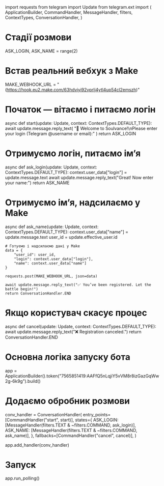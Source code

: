 import requests
from telegram import Update
from telegram.ext import (
    ApplicationBuilder,
    CommandHandler,
    MessageHandler,
    filters,
    ContextTypes,
    ConversationHandler,
)

# Стадії розмови
ASK_LOGIN, ASK_NAME = range(2)

# Встав реальний вебхук з Make
MAKE_WEBHOOK_URL = "(https://hook.eu2.make.com/63hdviyi92vprlj4ytl4up54cl2emszh)"

# Початок — вітаємо і питаємо логін
async def start(update: Update, context: ContextTypes.DEFAULT_TYPE):
    await update.message.reply_text(
        "👋 Welcome to Soulvance!\nPlease enter your login (Telegram @username or email):"
    )
    return ASK_LOGIN

# Отримуємо логін, питаємо ім’я
async def ask_login(update: Update, context: ContextTypes.DEFAULT_TYPE):
    context.user_data["login"] = update.message.text
    await update.message.reply_text("Great! Now enter your name:")
    return ASK_NAME

# Отримуємо ім’я, надсилаємо у Make
async def ask_name(update: Update, context: ContextTypes.DEFAULT_TYPE):
    context.user_data["name"] = update.message.text
    user_id = update.effective_user.id

    # Готуємо і надсилаємо дані у Make
    data = {
        "user_id": user_id,
        "login": context.user_data["login"],
        "name": context.user_data["name"]
    }

    requests.post(MAKE_WEBHOOK_URL, json=data)

    await update.message.reply_text("✅ You’ve been registered. Let the battle begin!")
    return ConversationHandler.END

# Якщо користувач скасує процес
async def cancel(update: Update, context: ContextTypes.DEFAULT_TYPE):
    await update.message.reply_text("❌ Registration canceled.")
    return ConversationHandler.END

# Основна логіка запуску бота
app = ApplicationBuilder().token("7565851419:AAFfQ5nLqjiY5vVM8r8izGazGqWw2g-6k9g").build()

# Додаємо обробник розмови
conv_handler = ConversationHandler(
    entry_points=[CommandHandler("start", start)],
    states={
        ASK_LOGIN: [MessageHandler(filters.TEXT & ~filters.COMMAND, ask_login)],
        ASK_NAME: [MessageHandler(filters.TEXT & ~filters.COMMAND, ask_name)],
    },
    fallbacks=[CommandHandler("cancel", cancel)],
)

app.add_handler(conv_handler)

# Запуск
app.run_polling()
